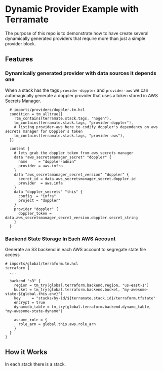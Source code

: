 # Dynamic Provider Example with Terramate

The purpose of this repo is to demonstrate how to have create several dynamically generated 
providers that require more than just a simple provider block.

## Features

### Dynamically generated provider with data sources it depends one

When a stack has the tags `provider-doppler` and `provider-aws` we can automagically generate
a doppler provider that uses a token stored in AWS Secrets Manager.

```hcl 
  # imports/providers/doppler.tm.hcl
  condition = tm_alltrue([
    !tm_contains(terramate.stack.tags, "nogen"),
    tm_contains(terramate.stack.tags, "provider-doppler"),
    # listing provider-aws here to codify doppler's dependency on aws secrets manager for Doppler's token
    tm_contains(terramate.stack.tags, "provider-aws"),
  ])  
  
  content {
    # lets grab the doppler token from aws secrets manager
    data "aws_secretsmanager_secret" "doppler" {
      name     = "doppler-admin"
      provider = aws.infra
    }
    data "aws_secretsmanager_secret_version" "doppler" {
      secret_id = data.aws_secretsmanager_secret.doppler.id
      provider  = aws.infa
    }
    data "doppler_secrets" "this" {
      config  = "infra"
      project = "doppler"
    }
    provider "doppler" {
      doppler_token = data.aws_secretsmanager_secret_version.doppler.secret_string
    }
  }
```

### Backend State Storage In Each AWS Account

Generate an S3 backend in each AWS account to segregate state file access

```hcl
# imports/global/terraform.tm.hcl
terraform {
  ...

  backend "s3" {
    region = tm_try(global.terraform.backend.region, "us-east-1")
    bucket = tm_try(global.terraform.backend.bucket, "my-awesome-state-${global.this.env}")
    key     = "stacks/by-id/${terramate.stack.id}/terraform.tfstate"
    encrypt = true
    dynamodb_table = tm_try(global.terraform.backend.dynamo_table, "my-awesome-state-dynamo")

    assume_role = {
      role_arn = global.this.aws.role_arn
    }
  }
}
```





## How it Works

In each stack there is a stack.
